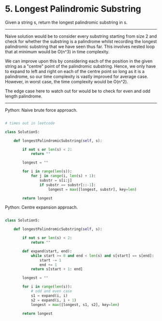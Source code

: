 # 5. Longest Palindromic Substring

Given a string s, return the longest palindromic substring in s.

---

Naive solution would be to consider every substring starting from size 2 and
check for whether the substring is a palindrome whilst recording the longest
palindromic substring that we have seen thus far. This involves nested loop
that at minimum would be O(n^3) in time complexity.

We can improve upon this by considering each of the position in the given
string as a "centre" point of the palindromic substring. Hence, we only have to
expand to left and right on each of the centre point so long as it is
a palindrome, so our time complexity is vastly improved for average case.
However, in worst case, the time complexity would be O(n^2).

The edge case here to watch out for would be to check for even and odd length
palindrome.

---

Python: Naive brute force approach.

```python

# times out in leetcode

class Solution5:

    def longestPalindromicSubstring(self, s):

        if not s or len(s) < 2:
            return ""

        longest = ""

        for i in range(len(s)):
            for j in range(i, len(s) + 1):
                substr = s[i:j]
                if substr == substr[::-1]:
                    longest = max([longest, substr], key=len)

        return longest
```

Python: Centre expansion approach.

```python

class Solution5:

    def longestPalindromicSubstring(self, s):

        if not s or len(s) < 2:
            return ""

        def expand(start, end):
            while start >= 0 and end < len(s) and s[start] == s[end]:
                start -= 1
                end += 1
            return s[start + 1: end]

        longest = ""

        for i in range(len(s)):
            # odd and even case
            s1 = expand(i, i)
            s2 = expand(i, i + 1)
            longest = max([longest, s1, s2], key=len)

        return longest
```
